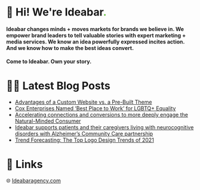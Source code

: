 # 👋 Hi! We're Ideabar<span style="color:#6bbe4a">.</span>

#### Ideabar changes minds + moves markets for brands we believe in. We empower brand leaders to tell valuable stories with expert marketing + media services. We know an idea powerfully expressed incites action. And we know how to make the best ideas convert.
#### Come to Ideabar. Own your story.

# 👩‍💻  Latest Blog Posts
<!-- BLOG-POST-LIST:START -->
- [Advantages of a Custom Website vs. a Pre-Built Theme](https://ideabaragency.com/advantages-of-a-custom-website-vs-a-pre-built-theme/)
- [Cox Enterprises Named ‘Best Place to Work’ for LGBTQ+ Equality](https://ideabaragency.com/cox-enterprises-named-best-place-to-work-for-lgbtq-equality/)
- [Accelerating connections and conversions to more deeply engage the Natural-Minded Consumer](https://ideabaragency.com/accelerating-connections-and-conversions-to-more-deeply-engage-the-natural-minded-consumer/)
- [Ideabar supports patients and their caregivers living with neurocognitive disorders with Alzheimer’s Community Care partnership](https://ideabaragency.com/alzheimers-community-care-partnership/)
- [Trend Forecasting: The Top Logo Design Trends of 2021](https://ideabaragency.com/trend-forecasting-the-top-logo-design-trends-of-2021/)
<!-- BLOG-POST-LIST:END -->

# 🔗  Links
🌐 [Ideabaragency.com](https://ideabaragency.com)
